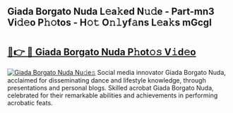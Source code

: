 ## Giada Borgato Nuda L𝚎a𝚔ed N𝚞𝚍e - Part-mn3 Vi𝚍𝚎o P𝚑𝚘tos - H𝚘𝚝 O𝚗𝚕yf𝚊ns L𝚎a𝚔s mGcgI

# <h2><a href="http://kfc2m5.oniu.top/?m=Giada+Borgato+Nuda">🔗👉 🔴 Giada Borgato Nuda P𝚑ot𝚘𝚜 V𝚒d𝚎o</a></h2>

[![Giada Borgato Nuda Nu𝚍e𝚜](https://i.imgur.com/0qMVB7G.gif)](http://kfc2m5.oniu.top/?m=Giada+Borgato+Nuda)
Social media innovator Giada Borgato Nuda, acclaimed for disseminating dance and lifestyle knowledge, through presentations and personal blogs. Skilled acrobat Giada Borgato Nuda, celebrated for their remarkable abilities and achievements in performing acrobatic feats.  
